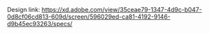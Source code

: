 Design link: https://xd.adobe.com/view/35ceae79-1347-4d9c-b047-0d8cf06cd813-609d/screen/596029ed-ca81-4192-9146-d9b45ec93263/specs/
